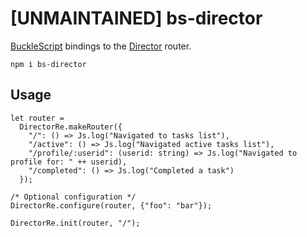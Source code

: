 # [UNMAINTAINED] bs-director

[BuckleScript](https://github.com/bloomberg/bucklescript) bindings to the [Director](https://github.com/flatiron/director) router.

```
npm i bs-director
```

## Usage

```reason
let router =
  DirectorRe.makeRouter({
    "/": () => Js.log("Navigated to tasks list"),
    "/active": () => Js.log("Navigated active tasks list"),
    "/profile/:userid": (userid: string) => Js.log("Navigated to profile for: " ++ userid),
    "/completed": () => Js.log("Completed a task")
  });

/* Optional configuration */
DirectorRe.configure(router, {"foo": "bar"});

DirectorRe.init(router, "/");
```
